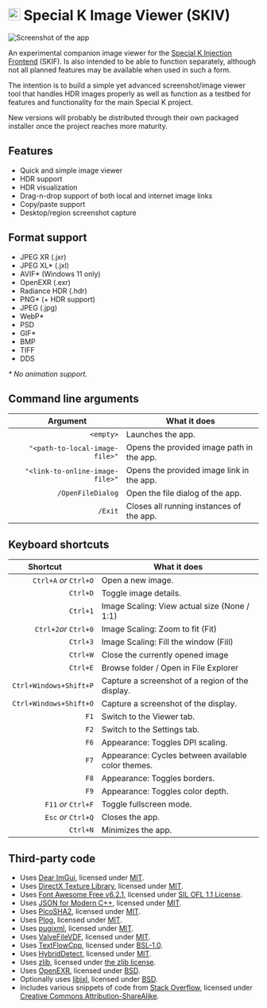 # <img src="https://sk-data.special-k.info/artwork/strangorth/24.png" width="24" alt="Animated eclipse icon for Special K Image Viewer (SKIV)"> Special K Image Viewer (SKIV)
![Screenshot of the app](https://sk-data.special-k.info/artwork/screens/skiv_initial.png)

An experimental companion image viewer for the [Special K Injection Frontend](https://github.com/SpecialKO/SKIF) (SKIF).
Is also intended to be able to function separately, although not all planned features may be available when used in such a form.

The intention is to build a simple yet advanced screenshot/image viewer tool that handles HDR images properly as well as function as a testbed for features and functionality for the main Special K project.

New versions will probably be distributed through their own packaged installer once the project reaches more maturity.

## Features

- Quick and simple image viewer
- HDR support
- HDR visualization
- Drag-n-drop support of both local and internet image links
- Copy/paste support
- Desktop/region screenshot capture

## Format support

* JPEG XR (.jxr)
* JPEG XL* (.jxl)
* AVIF* (Windows 11 only)
* OpenEXR (.exr)
* Radiance HDR (.hdr)
* PNG* (+ HDR support)
* JPEG (.jpg)
* WebP*
* PSD
* GIF*
* BMP
* TIFF
* DDS

*\* No animation support.*

## Command line arguments

| Argument&ensp;&ensp;&ensp;&ensp;&ensp;&ensp;&ensp;&ensp; | What it does |
| ------------------------------: | -------------- |
| `<empty>`                       | Launches the app.                         |
| `"<path-to-local-image-file>"`  | Opens the provided image path in the app. |
| `"<link-to-online-image-file>"` | Opens the provided image link in the app. |
| `/OpenFileDialog`               | Open the file dialog of the app.          |
| `/Exit`                         | Closes all running instances of the app.  |

## Keyboard shortcuts

| Shortcut&ensp;&ensp;&ensp;&ensp;&ensp;&ensp;&ensp;&ensp; | What it does |
| ------------------------: | -------------- |
| `Ctrl+A` *or* `Ctrl+O`    | Open a new image.                                       |
| `Ctrl+D`                  | Toggle image details.                                   |
| `Ctrl+1`                  | Image Scaling: View actual size (None / 1:1)            |
| `Ctrl+2`*or* `Ctrl+0`     | Image Scaling: Zoom to fit (Fit)                        |
| `Ctrl+3`                  | Image Scaling: Fill the window (Fill)                   |
| `Ctrl+W`                  | Close the currently opened image                        |
| `Ctrl+E`                  | Browse folder / Open in File Explorer                   |
| `Ctrl+Windows+Shift+P`    | Capture a screenshot of a region of the display.        |
| `Ctrl+Windows+Shift+O`    | Capture a screenshot of the display.                    |
| `F1`                      | Switch to the Viewer tab.                               |
| `F2`                      | Switch to the Settings tab.                             |
| `F6`                      | Appearance: Toggles DPI scaling.                        |
| `F7`                      | Appearance: Cycles between available color themes.      |
| `F8`                      | Appearance: Toggles borders.                            |
| `F9`                      | Appearance: Toggles color depth.                        |
| `F11` *or* `Ctrl+F`       | Toggle fullscreen mode.                                 |
| `Esc` *or* `Ctrl+Q`       | Closes the app.                                         |
| `Ctrl+N`                  | Minimizes the app.                                      |

## Third-party code

* Uses [Dear ImGui](https://github.com/ocornut/imgui), licensed under [MIT](https://github.com/ocornut/imgui/blob/master/LICENSE.txt).
* Uses [DirectX Texture Library](http://go.microsoft.com/fwlink/?LinkId=248926), licensed under [MIT](https://github.com/microsoft/DirectXTex/blob/main/LICENSE).
* Uses [Font Awesome Free v6.2.1](https://fontawesome.com/v6/download), licensed under [SIL OFL 1.1 License](https://scripts.sil.org/OFL).
* Uses [JSON for Modern C++](https://github.com/nlohmann/json), licensed under [MIT](https://github.com/nlohmann/json/blob/develop/LICENSE.MIT).
* Uses [PicoSHA2](https://github.com/okdshin/PicoSHA2), licensed under [MIT](https://github.com/okdshin/PicoSHA2/blob/master/LICENSE).
* Uses [Plog](https://github.com/SergiusTheBest/plog), licensed under [MIT](https://github.com/SergiusTheBest/plog/blob/master/LICENSE).
* Uses [pugixml](https://pugixml.org/), licensed under [MIT](https://pugixml.org/license.html).
* Uses [ValveFileVDF](https://github.com/TinyTinni/ValveFileVDF), licensed under [MIT](https://github.com/TinyTinni/ValveFileVDF/blob/master/LICENSE).
* Uses [TextFlowCpp](https://github.com/catchorg/textflowcpp), licensed under [BSL-1.0](https://github.com/catchorg/textflowcpp/blob/master/LICENSE.txt).
* Uses [HybridDetect](https://github.com/GameTechDev/HybridDetect/), licensed under [MIT](https://github.com/GameTechDev/HybridDetect/blob/main/LICENSE.md).
* Uses [zlib](https://github.com/madler/zlib), licensed under [the zlib license](https://raw.githubusercontent.com/madler/zlib/develop/LICENSE).
* Uses [OpenEXR](https://github.com/AcademySoftwareFoundation/openexr), licensed under [BSD](https://raw.githubusercontent.com/AcademySoftwareFoundation/openexr/main/LICENSE.md).
* Optionally uses [libjxl](https://github.com/libjxl/), licensed under [BSD](https://raw.githubusercontent.com/libjxl/libjxl/main/LICENSE).
* Includes various snippets of code from [Stack Overflow](https://stackoverflow.com/), licensed under [Creative Commons Attribution-ShareAlike](https://stackoverflow.com/help/licensing).

